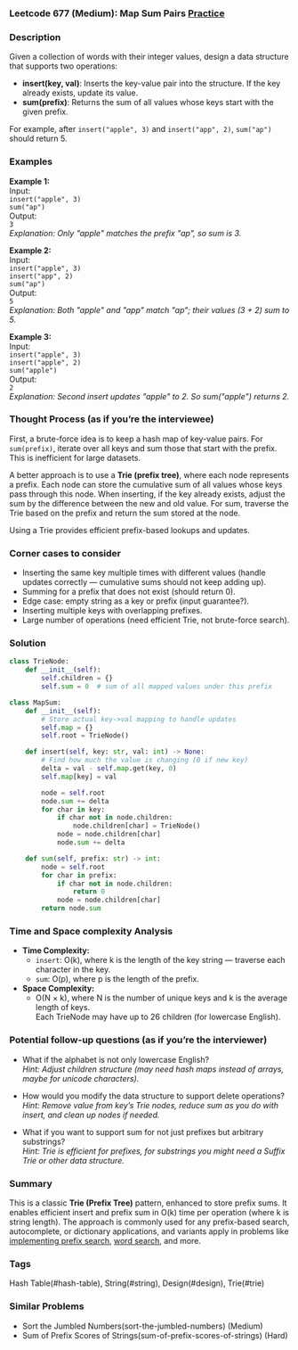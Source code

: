 ### Leetcode 677 (Medium): Map Sum Pairs [Practice](https://leetcode.com/problems/map-sum-pairs)

### Description  
Given a collection of words with their integer values, design a data structure that supports two operations:

- **insert(key, val)**: Inserts the key-value pair into the structure. If the key already exists, update its value.
- **sum(prefix)**: Returns the sum of all values whose keys start with the given prefix.

For example, after `insert("apple", 3)` and `insert("app", 2)`, `sum("ap")` should return 5.

### Examples  

**Example 1:**  
Input:  
`insert("apple", 3)`  
`sum("ap")`  
Output:  
`3`  
*Explanation: Only "apple" matches the prefix "ap", so sum is 3.*

**Example 2:**  
Input:  
`insert("apple", 3)`  
`insert("app", 2)`  
`sum("ap")`  
Output:  
`5`  
*Explanation: Both "apple" and "app" match "ap"; their values (3 + 2) sum to 5.*

**Example 3:**  
Input:  
`insert("apple", 3)`  
`insert("apple", 2)`  
`sum("apple")`  
Output:  
`2`  
*Explanation: Second insert updates "apple" to 2. So sum("apple") returns 2.*

### Thought Process (as if you’re the interviewee)  

First, a brute-force idea is to keep a hash map of key-value pairs. For `sum(prefix)`, iterate over all keys and sum those that start with the prefix. This is inefficient for large datasets.

A better approach is to use a **Trie (prefix tree)**, where each node represents a prefix. Each node can store the cumulative sum of all values whose keys pass through this node. When inserting, if the key already exists, adjust the sum by the difference between the new and old value. For sum, traverse the Trie based on the prefix and return the sum stored at the node.

Using a Trie provides efficient prefix-based lookups and updates.

### Corner cases to consider  
- Inserting the same key multiple times with different values (handle updates correctly — cumulative sums should not keep adding up).
- Summing for a prefix that does not exist (should return 0).
- Edge case: empty string as a key or prefix (input guarantee?).
- Inserting multiple keys with overlapping prefixes.
- Large number of operations (need efficient Trie, not brute-force search).

### Solution

```python
class TrieNode:
    def __init__(self):
        self.children = {}
        self.sum = 0  # sum of all mapped values under this prefix

class MapSum:
    def __init__(self):
        # Store actual key->val mapping to handle updates
        self.map = {}
        self.root = TrieNode()

    def insert(self, key: str, val: int) -> None:
        # Find how much the value is changing (0 if new key)
        delta = val - self.map.get(key, 0)
        self.map[key] = val

        node = self.root
        node.sum += delta
        for char in key:
            if char not in node.children:
                node.children[char] = TrieNode()
            node = node.children[char]
            node.sum += delta

    def sum(self, prefix: str) -> int:
        node = self.root
        for char in prefix:
            if char not in node.children:
                return 0
            node = node.children[char]
        return node.sum
```

### Time and Space complexity Analysis  

- **Time Complexity:**  
  - `insert`: O(k), where k is the length of the key string — traverse each character in the key.
  - `sum`: O(p), where p is the length of the prefix.
- **Space Complexity:**  
  - O(N × k), where N is the number of unique keys and k is the average length of keys.  
    Each TrieNode may have up to 26 children (for lowercase English).

### Potential follow-up questions (as if you’re the interviewer)  

- What if the alphabet is not only lowercase English?  
  *Hint: Adjust children structure (may need hash maps instead of arrays, maybe for unicode characters).*

- How would you modify the data structure to support delete operations?  
  *Hint: Remove value from key’s Trie nodes, reduce sum as you do with insert, and clean up nodes if needed.*

- What if you want to support sum for not just prefixes but arbitrary substrings?  
  *Hint: Trie is efficient for prefixes, for substrings you might need a Suffix Trie or other data structure.*

### Summary
This is a classic **Trie (Prefix Tree)** pattern, enhanced to store prefix sums. It enables efficient insert and prefix sum in O(k) time per operation (where k is string length). The approach is commonly used for any prefix-based search, autocomplete, or dictionary applications, and variants apply in problems like [implementing prefix search](https://leetcode.com/problems/implement-trie-prefix-tree), [word search](https://leetcode.com/problems/word-search-ii), and more.

### Tags
Hash Table(#hash-table), String(#string), Design(#design), Trie(#trie)

### Similar Problems
- Sort the Jumbled Numbers(sort-the-jumbled-numbers) (Medium)
- Sum of Prefix Scores of Strings(sum-of-prefix-scores-of-strings) (Hard)